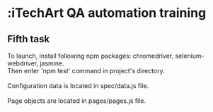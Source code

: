 # :iTechArt QA automation training
## Fifth task
To launch, install following npm packages: chromedriver, selenium-webdriver, jasmine. </br>Then enter 'npm test' command in project's directory. </br> </br>
Configuration data is located in spec/data.js file. </br> </br>
Page objects are located in pages/pages.js file.
